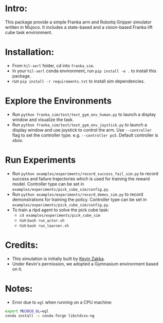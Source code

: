 # Intro:
This package provide a simple Franka arm and Robotiq Gripper simulator written in Mujoco.
It includes a state-based and a vision-based Franka lift cube task environment.

# Installation:
- From `hil-serl` folder, cd into `franka_sim`.
- In your `hil-serl` conda environment, run `pip install -e .` to install this package.
- run `pip install -r requirements.txt` to install sim dependencies.

# Explore the Environments
- Run `python franka_sim/test/test_gym_env_human.py` to launch a display window and visualize the task.
- Run `python franka_sim/test/test_gym_env_joystick.py` to launch a display window and use joystick to control the arm. Use `--controller` flag to set the controller type. e.g. `--controller ps5`. Default controller is xbox.

# Run Experiments
- Run `python examples/experiments/record_success_fail_sim.py` to record success and failure trajectories which is used for training the reward model. Controller type can be set in `examples/experiments/pick_cube_sim/config.py`.
- Run `python examples/experiments/record_demos_sim.py` to record demonstrations for training the policy. Controller type can be set in `examples/experiments/pick_cube_sim/config.py`.
- To train a rlpd agent to solve the pick cube task:
    - `cd examples/experiments/pick_cube_sim` 
    - run `bash run_actor.sh`
    - run `bash run_learner.sh`

# Credits:
- This simulation is initially built by [Kevin Zakka](https://kzakka.com/).
- Under Kevin's permission, we adopted a Gymnasium environment based on it.

# Notes:
- Error due to `egl` when running on a CPU machine:
```bash
export MUJOCO_GL=egl
conda install -c conda-forge libstdcxx-ng
```

